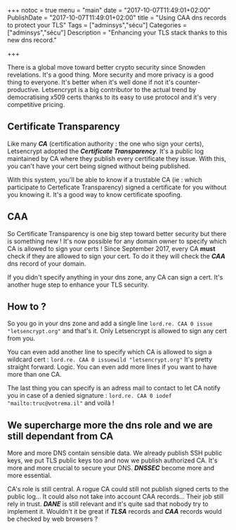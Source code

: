 +++
notoc = true
menu = "main"
date = "2017-10-07T11:49:01+02:00"
PublishDate = "2017-10-07T11:49:01+02:00"
title = "Using CAA dns records to protect your TLS"
Tags = ["adminsys","sécu"]
Categories = ["adminsys","sécu"]
Description = "Enhancing your TLS stack thanks to this new dns record."

+++

There is a global move toward better crypto security since Snowden revelations. It's a good thing. More security and more privacy is a good thing to everyone. It's better when it's well done if not it's counter-productive. Letsencrypt is a big contributor to the actual trend by democratising x509 certs thanks to its easy to use protocol and it's very competitive pricing.

## Certificate Transparency
Like many ***CA*** (certification authority : the one who sign your certs), Letsencrypt adopted the ***Certificate Transparency***. It's a public log maintained by CA where they publish every certificate they issue. With this, you can't have your cert being signed without being published.

With this system, you'll be able to know if a trustable CA (ie : which participate to Certeficate Transparency) signed a certificate for you without you knowing it. It's a good way to know certificate spoofing.

## CAA
So Certificate Transparency is one big step toward better security but there is something new ! It's now possible for any domain owner to specify which CA is allowed to sign your certs ! Since September 2017, every CA **must** check if they are allowed to sign your cert. To do it they will check the ***CAA*** dns record of your domain.

If you didn't specify anything in your dns zone, any CA can sign a cert. It's another huge step to enhance your TLS security.

## How to ?
So you go in your dns zone and add a single line ```lord.re. CAA 0 issue "letsencrypt.org"``` and that's it. Only Letsencrypt is allowed to sign any cert from you.

You can even add another line to specify which CA is allowed to sign a wildcard cert : ```lord.re. CAA 0 issuewild "letsencrypt.org"``` It's pretty straight forward. Logic. You can even add more lines if you want to have more than one CA.

The last thing you can specify is an adress mail to contact to let CA notify you in case of a denied signature : ```lord.re. CAA 0 iodef "mailto:truc@votrema.il"``` and voilà !

## We supercharge more the dns role and we are still dependant from CA
More and more DNS contain sensible data. We already publish SSH public keys, we put TLS public keys too and now we publish authorized CA. It's more and more crucial to secure your DNS. ***DNSSEC*** become more and more essential. 

CA's role is still central. A rogue CA could still not publish signed certs to the public log… It could also not take into account CAA records… Their job still rely in trust. ***DANE*** is still relevant and it's quite sad that nobody try to implement it. Wouldn't it be great if ***TLSA*** records and ***CAA*** records would be checked by web browsers ?
